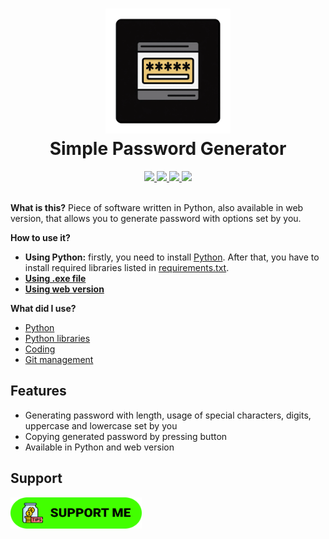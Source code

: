 <h1 align = 'center'>
    <img 
        src = '/assets/icon.png' 
        height = '200' 
        width = '200' 
        alt = 'Icon' 
    />
    <br>
    Simple Password Generator
    <br>
</h1>

<div align = 'center'>
    <a href = 'https://github.com/jedrzejme/SimplePasswordGenerator/'>
        <img src = 'https://img.shields.io/github/stars/jedrzejme/SimplePasswordGenerator?style=for-the-badge&color=%23cfb002'/>
    </a>
    <a href = 'https://github.com/jedrzejme/SimplePasswordGenerator/tags'>
        <img src = 'https://img.shields.io/github/v/tag/jedrzejme/SimplePasswordGenerator?style=for-the-badge&label=version'/>
    </a>
    <a href = 'https://github.com/jedrzejme/SimplePasswordGenerator/issues'>
        <img src = 'https://img.shields.io/github/issues/jedrzejme/SimplePasswordGenerator?style=for-the-badge&color=%23ff6f00'/>
    </a>
    <a href = 'https://github.com/jedrzejme/SimplePasswordGenerator/pulls'>
        <img src = 'https://img.shields.io/github/issues-pr/jedrzejme/SimplePasswordGenerator?style=for-the-badge'/>
    </a>
</div>

<br>

**What is this?** Piece of software written in Python, also available in web version, that allows you to generate password with options set by you.

**How to use it?**
* **Using Python:** firstly, you need to install [Python](https://www.python.org/downloads/). After that, you have to install required libraries listed in [requirements.txt](https://github.com/jedrzejme/SimplePasswordGenerator/blob/main/requirements.txt).
* [**Using .exe file**](https://github.com/jedrzejme/SimplePasswordGenerator/releases)
* [**Using web version**](https://simple-password-generator.jbs.ovh)

**What did I use?**
* [Python](https://www.python.org/)
* [Python libraries](https://github.com/jedrzejme/SimplePasswordGenerator/blob/main/requirements.txt)
* [Coding](https://code.visualstudio.com/)
* [Git management](https://desktop.github.com/)

## Features
* Generating password with length, usage of special characters, digits, uppercase and lowercase set by you
* Copying generated password by pressing button
* Available in Python and web version

## Support
<p><a href="https://support.jedrzej.me/" target="_blank"> <img align="left" src="https://raw.githubusercontent.com/jedrzejme/jedrzejme/main/assets/supportme.svg" height="50" width="210" alt="jedrzejme" /></a></p>